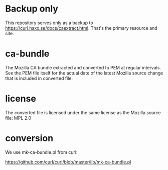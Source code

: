 Backup only
===========

This repository serves only as a backup to https://curl.haxx.se/docs/caextract.html.
That's the primary resource and site.

ca-bundle
=========

The Mozilla CA bundle extracted and converted to PEM at regular intervals. See
the PEM file itself for the actual date of the latest Mozilla source change
that is included in converted file.

license
=======

The converted file is licensed under the same license as the Mozilla source
file: MPL 2.0

conversion
==========
We use mk-ca-bundle.pl from curl:

  https://github.com/curl/curl/blob/master/lib/mk-ca-bundle.pl
